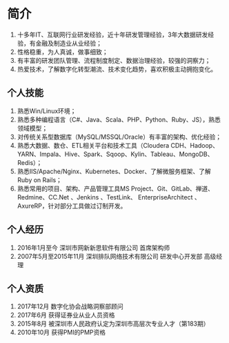 # 简介

1. 十多年IT、互联网行业研发经验，近十年研发管理经验，3年大数据研发经验，有金融及制造业从业经验；
1. 性格稳重，为人真诚，做事细致；
1. 有丰富的研发团队管理、流程制度制定、数据治理经验，较强的洞察力；
1. 热爱技术，了解数字化转型潮流、技术变化趋势，喜欢积极主动拥抱变化。

## 个人技能

1. 熟悉Win/Linux环境；
1. 熟悉多种编程语言（C#、Java、Scala、PHP、Python、Ruby、JS），熟悉领域模型；
1. 对传统关系型数据库（MySQL/MSSQL/Oracle）有丰富的架构、优化经验；
1. 熟悉大数据、数仓、ETL相关平台和技术工具（Cloudera CDH、Hadoop、YARN、Impala、Hive、Spark、Sqoop、Kylin、Tableau、MongoDB、Redis）；
1. 熟悉IIS/Apache/Nginx、Kubernetes、Docker、了解微服务框架、了解Ruby on Rails；
1. 熟悉常用的项目、架构、产品管理工具MS Project、Git、GitLab、禅道、Redmine、CC.Net 、Jenkins 、TestLink、 EnterpriseArchitect 、AxureRP，针对部分工具做过订制开发。

## 个人经历

1. 2016年1月至今 深圳市网新新思软件有限公司 首席架构师
1. 2007年5月至2015年11月 深圳排队网络技术有限公司 研发中心开发部 高级经理

## 个人资质

1. 2017年12月 数字化协会战略洞察部顾问
1. 2017年6月 获得证券业从业人员资格
1. 2015年8月 被深圳市人民政府认定为深圳市高层次专业人才（第183期）
1. 2010年10月 获得PMI的PMP资格
